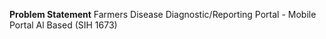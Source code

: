 **Problem Statement**
Farmers Disease Diagnostic/Reporting Portal - Mobile Portal Al Based (SIH 1673)
